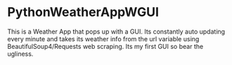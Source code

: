 # PythonWeatherAppWGUI

This is a Weather App that pops up with a GUI. Its constantly auto updating every minute and takes its weather info from the url variable using BeautifulSoup4/Requests web scraping. Its my first GUI so bear the ugliness.
